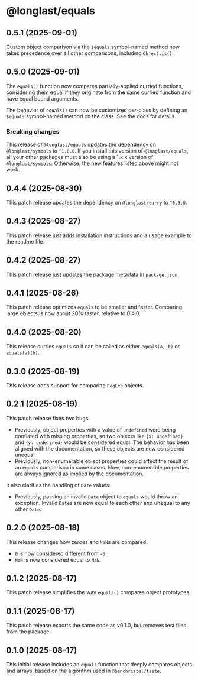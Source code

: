 # @longlast/equals

## 0.5.1 (2025-09-01)

Custom object comparison via the `$equals` symbol-named method now takes 
precedence over all other comparisons, including `Object.is()`.

## 0.5.0 (2025-09-01)

The `equals()` function now compares partially-applied curried functions,
considering them equal if they originate from the same curried function and
have equal bound arguments.

The behavior of `equals()` can now be customized per-class by defining an
`$equals` symbol-named method on the class. See the docs for details.

### Breaking changes

This release of `@longlast/equals` updates the dependency on
`@longlast/symbols` to `^1.0.0`. If you install this version of
`@longlast/equals`, all your other packages must also be using a 1.x.x version
of `@longlast/symbols`. Otherwise, the new features listed above might not
work.

## 0.4.4 (2025-08-30)

This patch release updates the dependency on `@longlast/curry` to `^0.3.0`.

## 0.4.3 (2025-08-27)

This patch release just adds installation instructions and a usage example to
the readme file.

## 0.4.2 (2025-08-27)

This patch release just updates the package metadata in `package.json`.

## 0.4.1 (2025-08-26)

This patch release optimizes `equals` to be smaller and faster. Comparing large
objects is now about 20% faster, relative to 0.4.0.

## 0.4.0 (2025-08-20)

This release curries `equals` so it can be called as either `equals(a, b)` or
`equals(a)(b)`.

## 0.3.0 (2025-08-19)

This release adds support for comparing `RegExp` objects.

## 0.2.1 (2025-08-19)

This patch release fixes two bugs:

- Previously, object properties with a value of `undefined` were being
  conflated with missing properties, so two objects like `{x: undefined}` and
  `{y: undefined}` would be considered equal. The behavior has been aligned
  with the documentation, so these objects are now considered unequal.
- Previously, non-enumerable object properties could affect the result of an
  `equals` comparison in some cases. Now, non-enumerable properties are always
  ignored as implied by the documentation.

It also clarifies the handling of `Date` values:

- Previously, passing an invalid `Date` object to `equals` would throw an
  exception. Invalid `Date`s are now equal to each other and unequal to any
  other `Date`.

## 0.2.0 (2025-08-18)

This release changes how zeroes and `NaN`s are compared.

- `0` is now considered different from `-0`.
- `NaN` is now considered equal to `NaN`.

## 0.1.2 (2025-08-17)

This patch release simplifies the way `equals()` compares object prototypes.

## 0.1.1 (2025-08-17)

This patch release exports the same code as v0.1.0, but removes test files
from the package.

## 0.1.0 (2025-08-17)

This initial release includes an `equals` function that deeply compares objects
and arrays, based on the algorithm used in `@benchristel/taste`.
